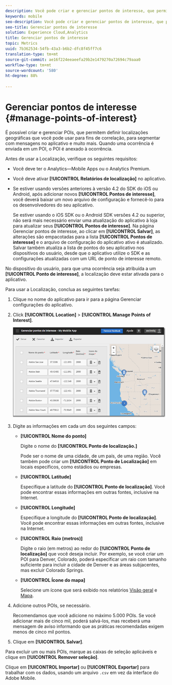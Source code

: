 ```yaml
---
description: Você pode criar e gerenciar pontos de interesse, que permitem definir localizações geográficas que podem ser usadas para fins de correlação, público alvo a mensagens no aplicativo e assim por diante. Quando uma ocorrência é enviada em um ponto de interesse, ele é anexado à ocorrência.
keywords: mobile
seo-description: Você pode criar e gerenciar pontos de interesse, que permitem definir localizações geográficas que podem ser usadas para fins de correlação, público alvo a mensagens no aplicativo e assim por diante. Quando uma ocorrência é enviada em um ponto de interesse, ele é anexado à ocorrência.
seo-title: Gerenciar pontos de interesse
solution: Experience Cloud,Analytics
title: Gerenciar pontos de interesse
topic: Metrics
uuid: 7b362534-54fb-43a3-b6b2-dfc8f45ff7c6
translation-type: tm+mt
source-git-commit: ae16f224eeaeefa29b2e1479270a72694c79aaa0
workflow-type: tm+mt
source-wordcount: '580'
ht-degree: 88%

---
```



# Gerenciar pontos de interesse {#manage-points-of-interest}

É possível criar e gerenciar POIs, que permitem definir localizações geográficas que você pode usar para fins de correlação, para segmentar com mensagens no aplicativo e muito mais. Quando uma ocorrência é enviada em um POI, o POI é anexado à ocorrência.

Antes de usar a Localização, verifique os seguintes requisitos:

* Você deve ter o Analytics—Mobile Apps ou o Analytics Premium.
* Você deve ativar **[!UICONTROL Relatórios de localização]** no aplicativo.
* Se estiver usando versões anteriores à versão 4.2 do SDK do iOS ou Android, após adicionar novos **[!UICONTROL Pontos de interesse]**, você deverá baixar um novo arquivo de configuração e fornecê-lo para os desenvolvedores do seu aplicativo.

   Se estiver usando o iOS SDK ou o Android SDK versões 4.2 ou superior, não será mais necessário enviar uma atualização do aplicativo à loja para atualizar seus **[!UICONTROL Pontos de interesse]**. Na página Gerenciar pontos de interesse, ao clicar em **[!UICONTROL Salvar]**, as alterações são empacotadas para a lista **[!UICONTROL Pontos de interesse]** e o arquivo de configuração do aplicativo ativo é atualizado. Salvar também atualiza a lista de pontos do seu aplicativo nos dispositivos do usuário, desde que o aplicativo utilize o SDK e as configurações atualizadas com um URL de ponto de interesse remoto.

No dispositivo do usuário, para que uma ocorrência seja atribuída a um **[!UICONTROL Ponto de interesse]**, a localização deve estar ativada para o aplicativo.

Para usar a Localização, conclua as seguintes tarefas:

1. Clique no nome do aplicativo para ir para a página Gerenciar configurações do aplicativo.
1. Click **[!UICONTROL Location]** > **[!UICONTROL Manage Points of Interest]**.

   ![Resultado da etapa](assets/poi.png)

1. Digite as informações em cada um dos seguintes campos:

   * **[!UICONTROL Nome do ponto]**

      Digite o nome do **[!UICONTROL Ponto de localização.]**

      Pode ser o nome de uma cidade, de um país, de uma região. Você também pode criar um **[!UICONTROL Ponto de Localização]** em locais específicos, como estádios ou empresas.

   * **[!UICONTROL Latitude]**

      Especifique a latitude do **[!UICONTROL Ponto de localização]**. Você pode encontrar essas informações em outras fontes, inclusive na Internet.

   * **[!UICONTROL Longitude]**

      Especifique a longitude do **[!UICONTROL Ponto de localização]**. Você pode encontrar essas informações em outras fontes, inclusive na Internet.

   * **[!UICONTROL Raio (metros)]**

      Digite o raio (em metros) ao redor do **[!UICONTROL Ponto de localização]** que você deseja incluir. Por exemplo, se você criar um POI para Denver, Colorado, poderá especificar um raio com tamanho suficiente para incluir a cidade de Denver e as áreas subjacentes, mas excluir Colorado Springs.

   * **[!UICONTROL Ícone do mapa]**

      Selecione um ícone que será exibido nos relatórios [Visão geral](/help/using/location/c-location-overview.md) e [Mapa](/help/using/location/c-map-points.md).

1. Adicione outros POIs, se necessário.

   Recomendamos que você adicione no máximo 5.000 POIs. Se você adicionar mais de cinco mil, poderá salvá-los, mas receberá uma mensagem de aviso informando que as práticas recomendadas exigem menos de cinco mil pontos.

1. Clique em **[!UICONTROL Salvar]**.

Para excluir um ou mais POIs, marque as caixas de seleção aplicáveis e clique em **[!UICONTROL Remover seleção]**.

Clique em **[!UICONTROL Importar]** ou **[!UICONTROL Exportar]** para trabalhar com os dados, usando um arquivo `.csv` em vez da interface do Adobe Mobile.
